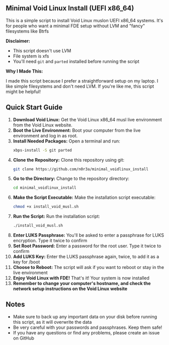 ## Minimal Void Linux Install (UEFI x86_64)

This is a simple script to install Void Linux muslon UEFI x86_64 systems. It's for people who want a minimal FDE setup without LVM and "fancy" filesystems like Btrfs

**Disclaimer:**

* This script doesn't use LVM
* File system is xfs
* You'll need `git` and `parted` installed before running the script

**Why I Made This:**

I made this script because I prefer a straightforward setup on my laptop. I like simple filesystems and don't need LVM. If you're like me, this script might be helpful!

## Quick Start Guide

1.  **Download Void Linux:** Get the Void Linux x86_64 musl live environment from the Void Linux website.
2.  **Boot the Live Environment:** Boot your computer from the live environment and log in as root.
3.  **Install Needed Packages:** Open a terminal and run:
    ```bash
    xbps-install -S git parted
    ```
4.  **Clone the Repository:** Clone this repository using git:
    ```bash
    git clone https://github.com/n0r3a/minimal_voidlinux_install
    ```
5.  **Go to the Directory:** Change to the repository directory:
    ```bash
    cd minimal_voidlinux_install
    ```
6.  **Make the Script Executable:** Make the installation script executable:
    ```bash
    chmod +x install_void_musl.sh
    ```
7.  **Run the Script:** Run the installation script:
    ```bash
    ./install_void_musl.sh
    ```
8.  **Enter LUKS Passphrase:** You'll be asked to enter a passphrase for LUKS encryption. Type it twice to confirm
9.  **Set Root Password:** Enter a password for the root user. Type it twice to confirm
10. **Add LUKS Key:** Enter the LUKS passphrase again, twice, to add it as a key for /boot
11. **Choose to Reboot:** The script will ask if you want to reboot or stay in the live environment
12. **Enjoy Void Linux with FDE!** That's it! Your system is now installed
12. **Remember to change your computer's hostname, and check the network setup instructions on the Void Linux website**

## Notes

* Make sure to back up any important data on your disk before running this script, as it will overwrite the data
* Be very careful with your passwords and passphrases. Keep them safe!
* If you have any questions or find any problems, please create an issue on GitHub
